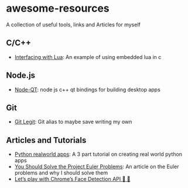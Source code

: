 # awesome-resources
A collection of useful tools, links and Articles for myself 

## C/C++
- [Interfacing with Lua](http://lua-users.org/wiki/SimpleLuaApiExample): An example of using embedded lua in c

## Node.js
- [Node-QT](https://github.com/arturadib/node-qt): node js c++ qt bindings for building desktop apps

## Git
- [Git Legit](http://www.git-legit.org/): Git alias to maybe save writing my own


## Articles and Tutorials
- [Python realworld apps](https://towardsdatascience.com/master-python-through-building-real-world-applications-part-1-b040b2b7faad): A 3 part tutorial on creating real world python apps
- [You Should Solve the Project Euler Problems](https://blog.usejournal.com/consider-yourself-a-developer-you-should-solve-the-project-euler-problems-ed8d13397c9c): An article on the Euler problems and why I should solve them
- [Let’s play with Chrome’s Face Detection API 👨 👩](https://medium.com/@joomiguelcunha/lets-play-with-chrome-s-face-detection-api-ca13017a958f)
